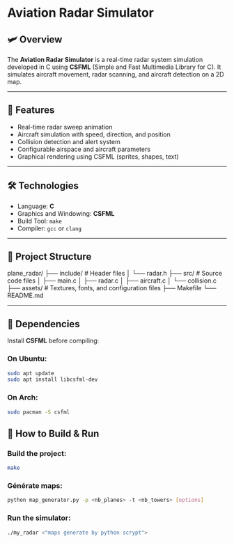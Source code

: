 # Aviation Radar Simulator

## 🛩️ Overview

The **Aviation Radar Simulator** is a real-time radar system simulation developed in C using **CSFML** (Simple and Fast Multimedia Library for C). It simulates aircraft movement, radar scanning, and aircraft detection on a 2D map.

---

## 🎯 Features

- Real-time radar sweep animation
- Aircraft simulation with speed, direction, and position
- Collision detection and alert system
- Configurable airspace and aircraft parameters
- Graphical rendering using CSFML (sprites, shapes, text)

---

## 🛠️ Technologies

- Language: **C**
- Graphics and Windowing: **CSFML**
- Build Tool: `make`
- Compiler: `gcc` or `clang`

---

## 📁 Project Structure

plane_radar/
├── include/ # Header files
│ └── radar.h
├── src/ # Source code files
│ ├── main.c
│ ├── radar.c
│ ├── aircraft.c
│ └── collision.c
├── assets/ # Textures, fonts, and configuration files
├── Makefile
└── README.md


---

## 🧩 Dependencies

Install **CSFML** before compiling:

### On Ubuntu:
```bash
sudo apt update
sudo apt install libcsfml-dev
```

### On Arch:
```bash
sudo pacman -S csfml
```

## 🧪 How to Build & Run

### Build the project:
```bash
make
```

### Générate maps:
```bash
python map_generator.py -p <nb_planes> -t <nb_towers> [options]
```

### Run the simulator:
```bash
./my_radar <"maps generate by python scrypt">
```

